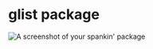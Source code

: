 # glist package

![A screenshot of your spankin' package](https://raw.github.com/jcouyang/glist/master/media/glist.gif)
